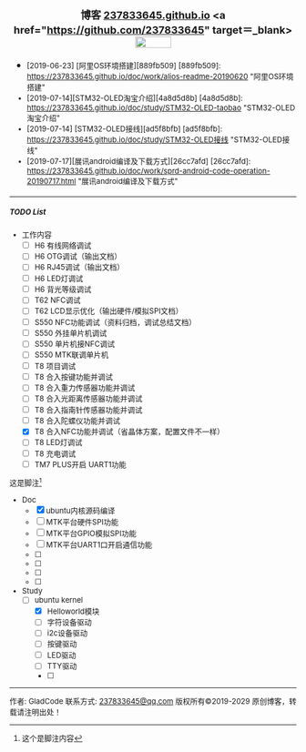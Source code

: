 # <font size=4><center>博客 [237833645.github.io](https://237833645.github.io)   <a href="https://github.com/237833645" target＝_blank><img src="https://237833645.github.io/images/2019/06/github.png" width="63" height="20"> </a>

</center>


- <font size=2>[2019-06-23] [阿里OS环境搭建][889fb509]
  [889fb509]: https://237833645.github.io/doc/work/alios-readme-20190620 "阿里OS环境搭建"
- <font size=2>[2019-07-14][STM32-OLED淘宝介绍][4a8d5d8b]
  [4a8d5d8b]: https://237833645.github.io/doc/study/STM32-OLED-taobao "STM32-OLED淘宝介绍"
- <font size=2>[2019-07-14] [STM32-OLED接线][ad5f8bfb]
  [ad5f8bfb]: https://237833645.github.io/doc/study/STM32-OLED接线 "STM32-OLED接线"
- <font size=2>[2019-07-17][展讯android编译及下载方式][26cc7afd]
  [26cc7afd]: https://237833645.github.io/doc/work/sprd-android-code-operation-20190717.html "展讯android编译及下载方式"


---------------------------------------
##### TODO List
- 工作内容
  - [ ]  H6 有线网络调试
    - [ ] H6 OTG调试（输出文档）
    - [ ] H6 RJ45调试（输出文档）
    - [ ] H6 LED灯调试
    - [ ] H6 背光等级调试
  - [ ]  T62 NFC调试
  - [ ]  T62 LCD显示优化（输出硬件/模拟SPI文档）
  - [ ]  S550 NFC功能调试（资料归档，调试总结文档）
    - [ ] S550 外挂单片机调试
    - [ ] S550 单片机接NFC调试
    - [ ] S550 MTK联调单片机
  - [ ]  T8 项目调试
    - [ ] T8 合入按键功能并调试
    - [ ] T8 合入重力传感器功能并调试
    - [ ] T8 合入光距离传感器功能并调试
    - [ ] T8 合入指南针传感器功能并调试
    - [ ] T8 合入陀螺仪功能并调试
    - [x] T8 合入NFC功能并调试（省晶体方案，配置文件不一样）
    - [ ] T8 LED灯调试
    - [ ] T8 充电调试
  - [ ]  TM7 PLUS开启 UART1功能

这是脚注[^1]
[^1]: 这个是脚注内容

- Doc
  - [x] ubuntu内核源码编译
  - [ ] MTK平台硬件SPI功能
  - [ ] MTK平台GPIO模拟SPI功能
  - [ ] MTK平台UART1口开启通信功能
  - [ ]  
  - [ ]  
  - [ ]  
  - [ ]  

- Study
  - [ ] ubuntu kernel
    - [x]  Helloworld模块
    - [ ]  字符设备驱动
    - [ ]  i2c设备驱动
    - [ ]  按键驱动
    - [ ]  LED驱动
    - [ ]  TTY驱动
    - [ ]  








----------------------------------------
<font size=2> 作者: GladCode
联系方式: 237833645@qq.com
版权所有&copy;2019-2029 原创博客，转载请注明出处！
